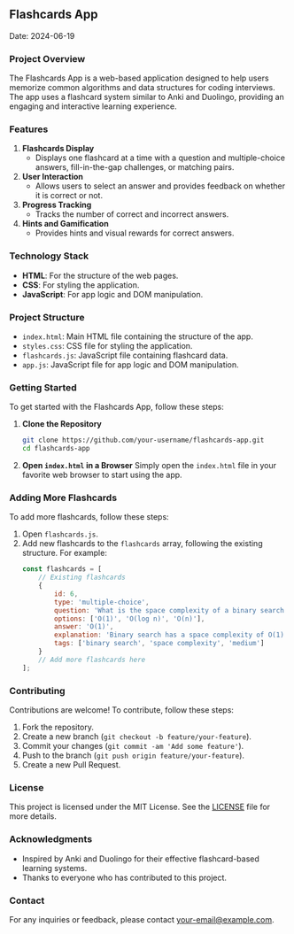 ## Flashcards App

Date: 2024-06-19

### Project Overview

The Flashcards App is a web-based application designed to help users memorize common algorithms and data structures for coding interviews. The app uses a flashcard system similar to Anki and Duolingo, providing an engaging and interactive learning experience.

### Features

1. **Flashcards Display**
   - Displays one flashcard at a time with a question and multiple-choice answers, fill-in-the-gap challenges, or matching pairs.
2. **User Interaction**
   - Allows users to select an answer and provides feedback on whether it is correct or not.
3. **Progress Tracking**
   - Tracks the number of correct and incorrect answers.
4. **Hints and Gamification**
   - Provides hints and visual rewards for correct answers.

### Technology Stack

- **HTML**: For the structure of the web pages.
- **CSS**: For styling the application.
- **JavaScript**: For app logic and DOM manipulation.

### Project Structure

- `index.html`: Main HTML file containing the structure of the app.
- `styles.css`: CSS file for styling the application.
- `flashcards.js`: JavaScript file containing flashcard data.
- `app.js`: JavaScript file for app logic and DOM manipulation.

### Getting Started

To get started with the Flashcards App, follow these steps:

1. **Clone the Repository**
   
   ```bash
   git clone https://github.com/your-username/flashcards-app.git
   cd flashcards-app
   ```
   
2. **Open `index.html` in a Browser**
   Simply open the `index.html` file in your favorite web browser to start using the app.

### Adding More Flashcards

To add more flashcards, follow these steps:

1. Open `flashcards.js`.
2. Add new flashcards to the `flashcards` array, following the existing structure. For example:
   ```javascript
   const flashcards = [
       // Existing flashcards
       {
           id: 6,
           type: 'multiple-choice',
           question: 'What is the space complexity of a binary search algorithm?',
           options: ['O(1)', 'O(log n)', 'O(n)'],
           answer: 'O(1)',
           explanation: 'Binary search has a space complexity of O(1) as it uses a constant amount of space.',
           tags: ['binary search', 'space complexity', 'medium']
       }
       // Add more flashcards here
   ];
   ```

### Contributing

Contributions are welcome! To contribute, follow these steps:

1. Fork the repository.
2. Create a new branch (`git checkout -b feature/your-feature`).
3. Commit your changes (`git commit -am 'Add some feature'`).
4. Push to the branch (`git push origin feature/your-feature`).
5. Create a new Pull Request.

### License

This project is licensed under the MIT License. See the [LICENSE](LICENSE) file for more details.

### Acknowledgments

- Inspired by Anki and Duolingo for their effective flashcard-based learning systems.
- Thanks to everyone who has contributed to this project.

### Contact

For any inquiries or feedback, please contact [your-email@example.com](mailto:your-email@example.com).
